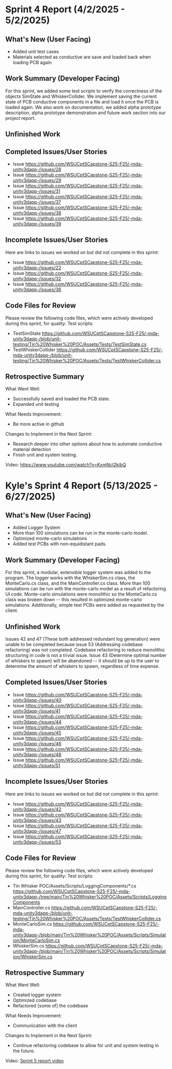 # Sprint 4 Report (4/2/2025 - 5/2/2025)

## What's New (User Facing)
 * Added unit test cases
 * Materials selected as conductive are save and loaded back when loading PCB again

## Work Summary (Developer Facing)
For this sprint, we added some test scripts to verify the correctness of the objects SimState and WhiskerCollider. We implement saving the current state of PCB conductive components in a file and load it once the PCB is loaded again. We also work on documentation, we added alpha prototype description, alpha prototype demonstration and future work section into our project report.

## Unfinished Work

## Completed Issues/User Stories
* Issue https://github.com/WSUCptSCapstone-S25-F25/-mda-unity3dapp-/issues/28
* Issue https://github.com/WSUCptSCapstone-S25-F25/-mda-unity3dapp-/issues/29
* Issue https://github.com/WSUCptSCapstone-S25-F25/-mda-unity3dapp-/issues/31
* Issue https://github.com/WSUCptSCapstone-S25-F25/-mda-unity3dapp-/issues/37
* Issue https://github.com/WSUCptSCapstone-S25-F25/-mda-unity3dapp-/issues/38
* Issue https://github.com/WSUCptSCapstone-S25-F25/-mda-unity3dapp-/issues/39 

 ## Incomplete Issues/User Stories
 Here are links to issues we worked on but did not complete in this sprint:
 * Issue https://github.com/WSUCptSCapstone-S25-F25/-mda-unity3dapp-/issues/22
 * Issue https://github.com/WSUCptSCapstone-S25-F25/-mda-unity3dapp-/issues/32
 * Issue https://github.com/WSUCptSCapstone-S25-F25/-mda-unity3dapp-/issues/36 

## Code Files for Review
Please review the following code files, which were actively developed during this sprint, for quality:
Test scripts: 
* TestSimState https://github.com/WSUCptSCapstone-S25-F25/-mda-unity3dapp-/blob/unit-testing/Tin%20Whisker%20POC/Assets/Tests/TestSimState.cs
* TestWhiskerCollider https://github.com/WSUCptSCapstone-S25-F25/-mda-unity3dapp-/blob/unit-testing/Tin%20Whisker%20POC/Assets/Tests/TestWhiskerCollider.cs

 
## Retrospective Summary
What Went Well:
* Successfully saved and loaded the PCB state.
* Expanded unit testing

What Needs Improvement:
* Be more active in github

Changes to Implement in the Next Sprint:
* Research deeper into other options about how to automate conductive material detection
* Finish unit and system testing.

Video: https://www.youtube.com/watch?v=KxmNcI2kibQ 


# Kyle's Sprint 4 Report (5/13/2025 - 6/27/2025)

## What's New (User Facing)
 * Added Logger System
 * More than 100 simulations can be run in the monte-carlo model.
 * Optimized monte-carlo simulations
 * Added test PCBs with non-equidistant pads.

## Work Summary (Developer Facing)
For this sprint, a modular, extensible logger system was added to the program. The logger works with the WhiskerSim.cs class, the MonteCarlo.cs class, and the MainController.cs class. More than 100 simulations can be run with the monte-carlo model as a result of refactoring UI code. Monte-carlo simulations were monolithic so the MonteCarlo.cs class was broken down -- this resulted in optimized monte-carlo simulations. Additionally, simple test PCBs were added as requested by the client.

## Unfinished Work
Issues 42 and 47 (These both addressed redundant log generation) were unable to be completed because issue 53 (Addressing codebase refactoring) was not completed. Codebase refactoring to reduce monolithic structuring in code is not a trivial issue. Issue 43 (Determine optimal number of whiskers to spawn) will be abandoned -- it should be up to the user to determine the amount of whiskers to spawn, regardless of time expense.

## Completed Issues/User Stories
* Issue https://github.com/WSUCptSCapstone-S25-F25/-mda-unity3dapp-/issues/40 
* Issue https://github.com/WSUCptSCapstone-S25-F25/-mda-unity3dapp-/issues/41
* Issue https://github.com/WSUCptSCapstone-S25-F25/-mda-unity3dapp-/issues/44 
* Issue https://github.com/WSUCptSCapstone-S25-F25/-mda-unity3dapp-/issues/45 
* Issue https://github.com/WSUCptSCapstone-S25-F25/-mda-unity3dapp-/issues/46
* Issue https://github.com/WSUCptSCapstone-S25-F25/-mda-unity3dapp-/issues/48 
* Issue https://github.com/WSUCptSCapstone-S25-F25/-mda-unity3dapp-/issues/51 

 ## Incomplete Issues/User Stories
 Here are links to issues we worked on but did not complete in this sprint:
 * Issue https://github.com/WSUCptSCapstone-S25-F25/-mda-unity3dapp-/issues/42 
 * Issue https://github.com/WSUCptSCapstone-S25-F25/-mda-unity3dapp-/issues/43 
 * Issue https://github.com/WSUCptSCapstone-S25-F25/-mda-unity3dapp-/issues/47
 * Issue https://github.com/WSUCptSCapstone-S25-F25/-mda-unity3dapp-/issues/53 

## Code Files for Review
Please review the following code files, which were actively developed during this sprint, for quality:
Test scripts: 
* Tin Whisker POC/Assets/Scripts/LoggingComponents/*.cs https://github.com/WSUCptSCapstone-S25-F25/-mda-unity3dapp-/tree/main/Tin%20Whisker%20POC/Assets/Scripts/LoggingComponents 
* MainController.cs https://github.com/WSUCptSCapstone-S25-F25/-mda-unity3dapp-/blob/unit-testing/Tin%20Whisker%20POC/Assets/Tests/TestWhiskerCollider.cs
* MonteCarloSim.cs https://github.com/WSUCptSCapstone-S25-F25/-mda-unity3dapp-/blob/main/Tin%20Whisker%20POC/Assets/Scripts/Simulation/MonteCarloSim.cs 
* WhiskerSim.cs https://github.com/WSUCptSCapstone-S25-F25/-mda-unity3dapp-/blob/main/Tin%20Whisker%20POC/Assets/Scripts/Simulation/WhiskerSim.cs  

 
## Retrospective Summary
What Went Well:
* Created logger system
* Optimized codebase
* Refactored [some of] the codebase

What Needs Improvement:
* Communication with the client

Changes to Implement in the Next Sprint:
* Continue refactoring codebase to allow for unit and system testing in the future.

Video: [Sprint 5 report video](https://youtu.be/HslXHINKQSw)



